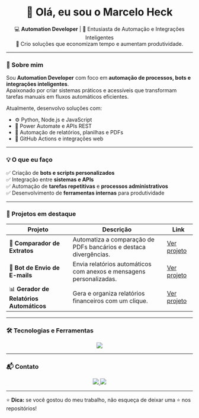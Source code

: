 <!-- Banner ou saudação -->
<h1 align="center">👋 Olá, eu sou o Marcelo Heck</h1>

<p align="center">
💻 <b>Automation Developer</b> | 🧠 Entusiasta de Automação e Integrações Inteligentes <br>
🚀 Crio soluções que economizam tempo e aumentam produtividade.
</p>

---

### 🧩 Sobre mim

Sou **Automation Developer** com foco em **automação de processos, bots e integrações inteligentes**.  
Apaixonado por criar sistemas práticos e acessíveis que transformam tarefas manuais em fluxos automáticos eficientes.  

Atualmente, desenvolvo soluções com:
- ⚙️ Python, Node.js e JavaScript  
- 🤖 Power Automate e APIs REST  
- 🧾 Automação de relatórios, planilhas e PDFs  
- 🧰 GitHub Actions e integrações web

---

### 💡 O que eu faço

✅ Criação de **bots e scripts personalizados**  
✅ Integração entre **sistemas e APIs**  
✅ Automação de **tarefas repetitivas** e **processos administrativos**  
✅ Desenvolvimento de **ferramentas internas** para produtividade

---

### 📂 Projetos em destaque

| Projeto | Descrição | Link |
|----------|------------|------|
| 🧾 **Comparador de Extratos** | Automatiza a comparação de PDFs bancários e destaca divergências. | [Ver projeto](https://github.com/marcelloheck-arch/pdf-comparator) |
| 🤖 **Bot de Envio de E-mails** | Envia relatórios automáticos com anexos e mensagens personalizadas. | [Ver projeto](https://github.com/marcelloheck-arch/bot-email) |
| 📊 **Gerador de Relatórios Automáticos** | Gera e organiza relatórios financeiros com um clique. | [Ver projeto](https://github.com/marcelloheck-arch/report-generator) |

---

### 🛠️ Tecnologias e Ferramentas

<p align="center">
<img src="https://skillicons.dev/icons?i=python,js,nodejs,github,vscode,git,html,css,powershell,windows" />
</p>

---

### 📬 Contato

<p align="center">
<a href="https://www.linkedin.com/in/marcelo-heck" target="_blank">
  <img src="https://img.shields.io/badge/-LinkedIn-blue?style=for-the-badge&logo=Linkedin&logoColor=white" />
</a>
<a href="mailto:marcelloheck.dev@gmail.com">
  <img src="https://img.shields.io/badge/-E--mail-red?style=for-the-badge&logo=gmail&logoColor=white" />
</a>
</p>

---

⭐ **Dica:** se você gostou do meu trabalho, não esqueça de deixar uma ⭐ nos repositórios!

